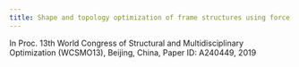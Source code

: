 ```yaml
---
title: Shape and topology optimization of frame structures using force density method
---
```


In Proc. 13th World Congress of Structural and Multidisciplinary Optimization (WCSMO13), Beijing, China, Paper ID: A240449, 2019
